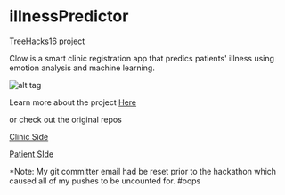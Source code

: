 # illnessPredictor
TreeHacks16 project

Clow is a smart clinic registration app that predics patients' illness using emotion
analysis and machine learning. 

![alt tag](http://challengepost-s3-challengepost.netdna-ssl.com/photos/production/software_photos/000/346/148/datas/gallery.jpg)

Learn more about the project [Here](https://www.google.com)

or check out the original repos

[Clinic Side](https://github.com/chriswongtv/clow-clinic)

[Patient SIde](https://github.com/chriswongtv/clow-patient)


*Note: My git committer email had be reset prior to the hackathon which caused all of my pushes to be uncounted for. #oops


